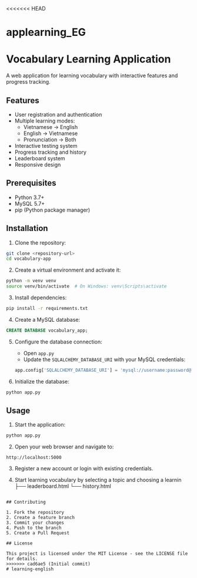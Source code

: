 <<<<<<< HEAD
# applearning_EG

# Vocabulary Learning Application

A web application for learning vocabulary with interactive features and progress tracking.

## Features

- User registration and authentication
- Multiple learning modes:
  - Vietnamese → English
  - English → Vietnamese
  - Pronunciation → Both
- Interactive testing system
- Progress tracking and history
- Leaderboard system
- Responsive design

## Prerequisites

- Python 3.7+
- MySQL 5.7+
- pip (Python package manager)

## Installation

1. Clone the repository:
```bash
git clone <repository-url>
cd vocabulary-app
```

2. Create a virtual environment and activate it:
```bash
python -m venv venv
source venv/bin/activate  # On Windows: venv\Scripts\activate
```

3. Install dependencies:
```bash
pip install -r requirements.txt
```

4. Create a MySQL database:
```sql
CREATE DATABASE vocabulary_app;
```

5. Configure the database connection:
   - Open `app.py`
   - Update the `SQLALCHEMY_DATABASE_URI` with your MySQL credentials:
   ```python
   app.config['SQLALCHEMY_DATABASE_URI'] = 'mysql://username:password@localhost/vocabulary_app'
   ```

6. Initialize the database:
```bash
python app.py
```

## Usage

1. Start the application:
```bash
python app.py
```

2. Open your web browser and navigate to:
```
http://localhost:5000
```

3. Register a new account or login with existing credentials.

4. Start learning vocabulary by selecting a topic and choosing a learnin
    ├── leaderboard.html
    └── history.html
```

## Contributing

1. Fork the repository
2. Create a feature branch
3. Commit your changes
4. Push to the branch
5. Create a Pull Request

## License

This project is licensed under the MIT License - see the LICENSE file for details. 
>>>>>>> cad6ae5 (Initial commit)
#   l e a r n i n g - e n g l i s h  
 